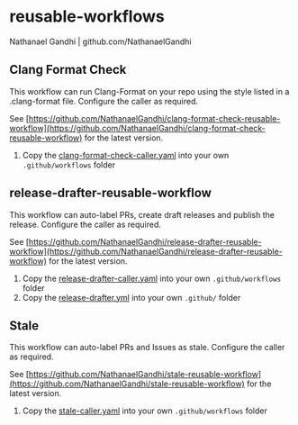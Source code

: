 # reusable-workflows

Nathanael Gandhi | github.com/NathanaelGandhi

## Clang Format Check

This workflow can run Clang-Format on your repo using the style listed in a .clang-format file. Configure the caller as required.

See [https://github.com/NathanaelGandhi/clang-format-check-reusable-workflow](https://github.com/NathanaelGandhi/clang-format-check-reusable-workflow) for the latest version.

1. Copy the [clang-format-check-caller.yaml](.github/workflows/clang-format-check-caller.yaml) into your own ```.github/workflows``` folder

## release-drafter-reusable-workflow

This workflow can auto-label PRs, create draft releases and publish the release. Configure the caller as required.

See [https://github.com/NathanaelGandhi/release-drafter-reusable-workflow](https://github.com/NathanaelGandhi/release-drafter-reusable-workflow) for the latest version.

1. Copy the [release-drafter-caller.yaml](.github/workflows/release-drafter-caller.yaml) into your own ```.github/workflows``` folder
2. Copy the [release-drafter.yml](.github/release-drafter.yml) into your own ```.github/``` folder

## Stale

This workflow can auto-label PRs and Issues as stale. Configure the caller as required.

See [https://github.com/NathanaelGandhi/stale-reusable-workflow](https://github.com/NathanaelGandhi/stale-reusable-workflow) for the latest version.

1. Copy the [stale-caller.yaml](.github/workflows/stale-caller.yaml) into your own ```.github/workflows``` folder
